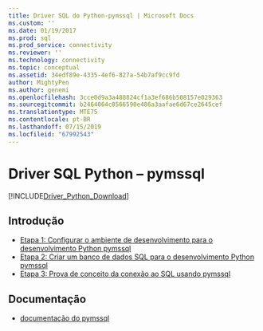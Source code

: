```yaml
---
title: Driver SQL do Python-pymssql | Microsoft Docs
ms.custom: ''
ms.date: 01/19/2017
ms.prod: sql
ms.prod_service: connectivity
ms.reviewer: ''
ms.technology: connectivity
ms.topic: conceptual
ms.assetid: 34edf89e-4335-4ef6-827a-54b7af9cc9fd
author: MightyPen
ms.author: genemi
ms.openlocfilehash: 3cce0d9a3a488824cf1a3ef686b508157e029363
ms.sourcegitcommit: b2464064c0566590e486a3aafae6d67ce2645cef
ms.translationtype: MTE75
ms.contentlocale: pt-BR
ms.lasthandoff: 07/15/2019
ms.locfileid: "67992543"
---
```

# <a name="python-sql-driver---pymssql"></a>Driver SQL Python – pymssql
[!INCLUDE[Driver_Python_Download](../../../includes/driver_python_download.md)]

## <a name="getting-started"></a>Introdução

* [Etapa 1: Configurar o ambiente de desenvolvimento para o desenvolvimento Python pymssql](../../../connect/python/pymssql/step-1-configure-development-environment-for-pymssql-python-development.md)  
* [Etapa 2: Criar um banco de dados SQL para o desenvolvimento Python pymssql](../../../connect/python/pymssql/step-2-create-a-sql-database-for-pymssql-python-development.md)  
* [Etapa 3: Prova de conceito da conexão ao SQL usando pymssql](../../../connect/python/pymssql/step-3-proof-of-concept-connecting-to-sql-using-pymssql.md)  

## <a name="documentation"></a>Documentação
* [documentação do pymssql](https://pymssql.org)  
